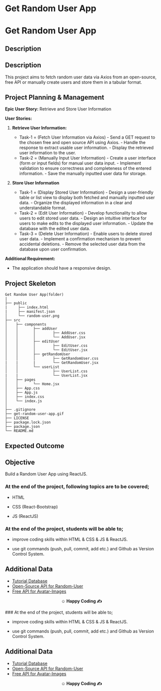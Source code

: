 # Get Random User App

# Get Random User App

## Description

## Description

This project aims to fetch random user data via Axios from an open-source, free API or manually create users and store them in a tabular format.

## Project Planning & Management

**Epic User Story:** Retrieve and Store User Information

**User Stories:**

1. **Retrieve User Information:**

   - Task-1 = (Fetch User Information via Axios) - Send a GET request to the chosen free and open source API using Axios. - Handle the response to extract usable user information. - Display the retrieved user information to the user.
   - Task-2 = (Manually Input User Information) - Create a user interface (form or input fields) for manual user data input. - Implement validation to ensure correctness and completeness of the entered information. - Save the manually inputted user data for storage.

2. **Store User Information**

   - Task-1 = (Display Stored User Information) - Design a user-friendly table or list view to display both fetched and manually inputted user data. - Organize the displayed information in a clear and understandable format.
   - Task-2 = (Edit User Information) - Develop functionality to allow users to edit stored user data. - Design an intuitive interface for users to make edits to the displayed user information. - Update the database with the edited user data.
   - Task-3 = (Delete User Information) - Enable users to delete stored user data. - Implement a confirmation mechanism to prevent accidental deletions. - Remove the selected user data from the database upon user confirmation.

**Additional Requirement:**

- The application should have a responsive design.

## Project Skeleton

```
Get Random User App(folder)
|
├── public
|     ├── index.html
|     ├── manifest.json
│     └── random-user.png
├── src
│    ├── components
│    │       ├── addUser
│    │       │        ├── AddUser.css
│    │       │        └── AddUser.jsx
│    │       ├── editUser
│    │       │        ├── EditUser.css
│    │       │        └── EditUser.jsx
│    │       ├── getRandomUser
│    │       │        ├── GetRandomUser.css
|    |       |        └── GetRandomUser.jsx
│    │       └── userList
│    │                ├── UserList.css
|    |                └── UserList.jsx
│    ├── pages
│    │       └── Home.jsx
│    ├── App.css
│    ├── App.js
│    ├── index.css
│    └── index.js
│
├── .gitignore
├── get-random-user-app.gif
├── LICENSE
├── package.lock.json
├── package.json
└── README.md
```

## Expected Outcome

## Objective

Build a Random User App using ReactJS.

### At the end of the project, following topics are to be covered;

- HTML

- CSS (React-Bootstrap)

- JS (ReactJS)

### At the end of the project, students will be able to;

- improve coding skills within HTML & CSS & JS & ReactJS.

- use git commands (push, pull, commit, add etc.) and Github as Version Control System.

## Additional Data

- [Tutorial Database](https://tutorial-api.fullstack.clarusway.com/tutorials/)
- [Open-Source API for Random-User](https://randomuser.me/api)
- [Free API for Avatar-Images](https://www.dicebear.com/styles/avataaars/)

<p align="center"><strong>&#9786; Happy Coding &#9997;</strong></p>
### At the end of the project, students will be able to;

- improve coding skills within HTML & CSS & JS & ReactJS.

- use git commands (push, pull, commit, add etc.) and Github as Version Control System.

## Additional Data

- [Tutorial Database](https://tutorial-api.fullstack.clarusway.com/tutorials/)
- [Open-Source API for Random-User](https://randomuser.me/api)
- [Free API for Avatar-Images](https://www.dicebear.com/styles/avataaars/)

<p align="center"><strong>&#9786; Happy Coding &#9997;</strong></p>
